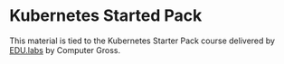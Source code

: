 # Kubernetes Started Pack

This material is tied to the Kubernetes Starter Pack course delivered by [EDU.labs](https://www.educationlabs.it/) by Computer Gross.